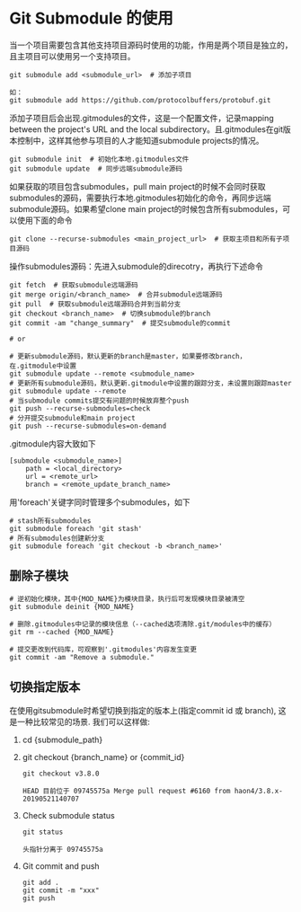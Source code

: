 # Git Submodule 的使用

当一个项目需要包含其他支持项目源码时使用的功能，作用是两个项目是独立的，且主项目可以使用另一个支持项目。
```
git submodule add <submodule_url>  # 添加子项目

如：
git submodule add https://github.com/protocolbuffers/protobuf.git
```

添加子项目后会出现.gitmodules的文件，这是一个配置文件，记录mapping between the project's URL and the local subdirectory。且.gitmodules在git版本控制中，这样其他参与项目的人才能知道submodule projects的情况。
```
git submodule init  # 初始化本地.gitmodules文件
git submodule update  # 同步远端submodule源码
```

如果获取的项目包含submodules，pull main project的时候不会同时获取submodules的源码，需要执行本地.gitmodules初始化的命令，再同步远端submodule源码。如果希望clone main project的时候包含所有submodules，可以使用下面的命令
```
git clone --recurse-submodules <main_project_url>  # 获取主项目和所有子项目源码
```

操作submodules源码：先进入submodule的direcotry，再执行下述命令
```
git fetch  # 获取submodule远端源码
git merge origin/<branch_name>  # 合并submodule远端源码
git pull  # 获取submodule远端源码合并到当前分支
git checkout <branch_name>  # 切换submodule的branch
git commit -am "change_summary"  # 提交submodule的commit

# or

# 更新submodule源码，默认更新的branch是master，如果要修改branch，在.gitmodule中设置
git submodule update --remote <submodule_name>  
# 更新所有submodule源码，默认更新.gitmodule中设置的跟踪分支，未设置则跟踪master
git submodule update --remote  
# 当submodule commits提交有问题的时候放弃整个push
git push --recurse-submodules=check
# 分开提交submodule和main project
git push --recurse-submodules=on-demand
```

.gitmodule内容大致如下
```
[submodule <submodule_name>]
    path = <local_directory>
    url = <remote_url>
    branch = <remote_update_branch_name>
```

用'foreach'关键字同时管理多个submodules，如下
```
# stash所有submodules
git submodule foreach 'git stash'
# 所有submodules创建新分支
git submodule foreach 'git checkout -b <branch_name>'
```

## 删除子模块

```
# 逆初始化模块，其中{MOD_NAME}为模块目录，执行后可发现模块目录被清空
git submodule deinit {MOD_NAME} 

# 删除.gitmodules中记录的模块信息（--cached选项清除.git/modules中的缓存）
git rm --cached {MOD_NAME} 

# 提交更改到代码库，可观察到'.gitmodules'内容发生变更
git commit -am "Remove a submodule." 
```

## 切换指定版本

在使用gitsubmodule时希望切换到指定的版本上(指定commit id 或 branch), 这是一种比较常见的场景. 我们可以这样做:

1. cd {submodule_path}

2. git checkout {branch_name} or {commit_id}
    ```
    git checkout v3.8.0

    HEAD 目前位于 09745575a Merge pull request #6160 from haon4/3.8.x-20190521140707
    ```

3. Check submodule status
    ```
    git status

    头指针分离于 09745575a
    ```

4. Git commit and push
    ```
    git add .
    git commit -m "xxx"
    git push
    ```
